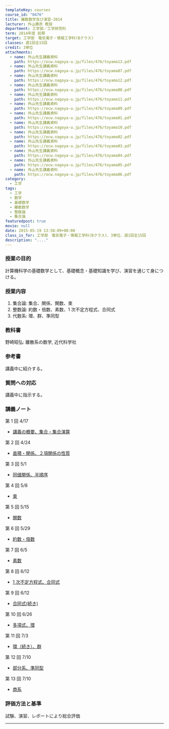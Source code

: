```yaml
---
templateKey: courses
course_id: "0476"
title: 離散数学及び演習-2014
lecturer: 外山勝彦 教授
department: 工学部／工学研究科
term: 2014年度 前期
target: 工学部　電気電子・情報工学科(Bクラス)
classes: 週1回全15回
credit: 3単位
attachments:
  - name: 外山先生講義資料
    path: https://ocw.nagoya-u.jp/files/476/toyama13.pdf
  - name: 外山先生講義資料
    path: https://ocw.nagoya-u.jp/files/476/toyama07.pdf
  - name: 外山先生講義資料
    path: https://ocw.nagoya-u.jp/files/476/toyama12.pdf
  - name: 外山先生講義資料
    path: https://ocw.nagoya-u.jp/files/476/toyama08.pdf
  - name: 外山先生講義資料
    path: https://ocw.nagoya-u.jp/files/476/toyama11.pdf
  - name: 外山先生講義資料
    path: https://ocw.nagoya-u.jp/files/476/toyama09.pdf
  - name: 外山先生講義資料
    path: https://ocw.nagoya-u.jp/files/476/toyama01.pdf
  - name: 外山先生講義資料
    path: https://ocw.nagoya-u.jp/files/476/toyama10.pdf
  - name: 外山先生講義資料
    path: https://ocw.nagoya-u.jp/files/476/toyama02.pdf
  - name: 外山先生講義資料
    path: https://ocw.nagoya-u.jp/files/476/toyama03.pdf
  - name: 外山先生講義資料
    path: https://ocw.nagoya-u.jp/files/476/toyama04.pdf
  - name: 外山先生講義資料
    path: https://ocw.nagoya-u.jp/files/476/toyama05.pdf
  - name: 外山先生講義資料
    path: https://ocw.nagoya-u.jp/files/476/toyama06.pdf
category:
  - 工学
tags:
  - 工学
  - 数学
  - 基礎数学
  - 離散数学
  - 整数論
  - 集合論
featuredpost: true
movie: null
date: 2015-05-19 13:58:09+00:00
class_is_for: 工学部　電気電子・情報工学科(Bクラス)、3単位、週1回全15回
description: "...."
---
```


### 授業の目的

計算機科学の基礎数学として、基礎概念・基礎知識を学び、演習を通じて身につける。

### 授業内容

1. 集合論: 集合、関係、関数、束
2. 整数論: 約数・倍数、素数、1 次不定方程式、合同式
3. 代数系: 環、群、準同型

### 教科書

野崎昭弘: 離散系の数学, 近代科学社

### 参考書

講義中に紹介する。

### 質問への対応

講義中に指示する。

### 講義ノート

第 1 回 4/17

- [講義の概要、集合・集合演算](https://ocw.nagoya-u.jp/files/476/toyama01.pdf)

第 2 回 4/24

- [直積・関係、２項関係の性質](https://ocw.nagoya-u.jp/files/476/toyama02.pdf)

第 3 回 5/1

- [同値関係、半順序](https://ocw.nagoya-u.jp/files/476/toyama03.pdf)

第 4 回 5/8

- [束](https://ocw.nagoya-u.jp/files/476/toyama04.pdf)

第 5 回 5/15

- [関数](https://ocw.nagoya-u.jp/files/476/toyama05.pdf)

第 6 回 5/29

- [約数・倍数](https://ocw.nagoya-u.jp/files/476/toyama06.pdf)

第 7 回 6/5

- [素数](https://ocw.nagoya-u.jp/files/476/toyama07.pdf)

第 8 回 6/12

- [1 次不定方程式、合同式](https://ocw.nagoya-u.jp/files/476/toyama08.pdf)

第 9 回 6/12

- [合同式(続き)](https://ocw.nagoya-u.jp/files/476/toyama09.pdf)

第 10 回 6/26

- [多項式、環](https://ocw.nagoya-u.jp/files/476/toyama10.pdf)

第 11 回 7/3

- [環（続き）、群](https://ocw.nagoya-u.jp/files/476/toyama11.pdf)

第 12 回 7/10

- [部分系、準同型](https://ocw.nagoya-u.jp/files/476/toyama12.pdf)

第 13 回 7/10

- [商系](https://ocw.nagoya-u.jp/files/476/toyama13.pdf)

### 評価方法と基準

試験、演習、レポートにより総合評価

---
